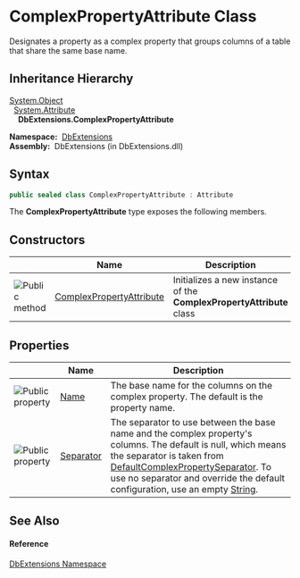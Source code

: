 ComplexPropertyAttribute Class
==============================
Designates a property as a complex property that groups columns of a table that share the same base name.


Inheritance Hierarchy
---------------------
[System.Object][1]  
  [System.Attribute][2]  
    **DbExtensions.ComplexPropertyAttribute**  

  **Namespace:**  [DbExtensions][3]  
  **Assembly:**  DbExtensions (in DbExtensions.dll)

Syntax
------

```csharp
public sealed class ComplexPropertyAttribute : Attribute
```

The **ComplexPropertyAttribute** type exposes the following members.


Constructors
------------

                 | Name                          | Description                                                          
---------------- | ----------------------------- | -------------------------------------------------------------------- 
![Public method] | [ComplexPropertyAttribute][4] | Initializes a new instance of the **ComplexPropertyAttribute** class 


Properties
----------

                   | Name           | Description                                                                                                                                                                                                                                                             
------------------ | -------------- | ----------------------------------------------------------------------------------------------------------------------------------------------------------------------------------------------------------------------------------------------------------------------- 
![Public property] | [Name][5]      | The base name for the columns on the complex property. The default is the property name.                                                                                                                                                                                
![Public property] | [Separator][6] | The separator to use between the base name and the complex property's columns. The default is null, which means the separator is taken from [DefaultComplexPropertySeparator][7]. To use no separator and override the default configuration, use an empty [String][8]. 


See Also
--------

#### Reference
[DbExtensions Namespace][3]  

[1]: http://msdn.microsoft.com/en-us/library/e5kfa45b
[2]: http://msdn.microsoft.com/en-us/library/e8kc3626
[3]: ../README.md
[4]: _ctor.md
[5]: Name.md
[6]: Separator.md
[7]: ../DatabaseConfiguration/DefaultComplexPropertySeparator.md
[8]: http://msdn.microsoft.com/en-us/library/s1wwdcbf
[Public method]: ../../icons/pubmethod.gif "Public method"
[Public property]: ../../icons/pubproperty.gif "Public property"